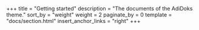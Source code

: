 +++
title = "Getting started"
description = "The documents of the AdiDoks theme."
sort_by = "weight"
weight = 2
paginate_by = 0
template = "docs/section.html"
insert_anchor_links = "right"
+++
